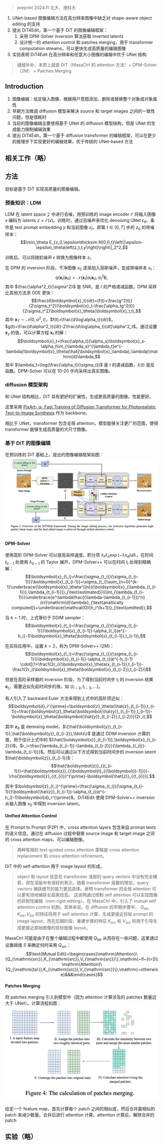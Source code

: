 > preprint 2024.11 北大、港科大

1. UNet-based 图像编辑方法在高分辨率图像中缺乏对 shape-aware object editing 的支持
2. 提出 DiT4Edit，第一个基于 DiT 的图像编辑框架：
    1. 采用 DPM-Solver inversion 算法获取 inverted latents
    2. 设计统一的 attention control 和 patches merging，用于 transformer computation streams，可以更快生成高质量的编辑图像
3. 实验表明 DiT4Edit 在高分辨率和任意大小图像的编辑中优于 UNet 结构

> 缝缝补补，本质上就是 DiT（MasaCtrl 的 attention 方法）+ DPM-Solver（2M） + Patches Merging

## Introduction

1. 图像编辑：给定输入图像，根据用户意图添加、删除或替换整个对象或对象属性
2. 早期方法微调 diffusion 模型来解决 source 和 target images 之间的一致性问题，但是很耗时
3. 当前的图像编辑主要使用基于 UNet 的 diffusion 模型结构，但是 UNet 的生成能力限制编辑效果
4. 提出 DiT4Edit，第一个基于 diffusion transformer 的编辑框架，可以在更少的推理步下实现更好的编辑效果，优于传统的 UNet-based 方法

## 相关工作（略）

## 方法

目标是基于 DiT 实现高质量的图像编辑。

### 预备知识：LDM

LDM 在 latent space $\mathcal{Z}$ 中进行去噪，用预训练的 image encoder $\mathcal{E}$ 将输入图像 ${x}$ 编码为 latents ${z}=\mathcal{E}({x})$。训练时，通过去噪声来优化 denoising UNet $\epsilon_{\theta}$，条件是 text prompt embedding ${y}$ 和当前图像 ${z_t}$，即第 $t\in[0,T]$ 步的 ${z_0}$ 的带噪样本：
$$\min_\theta E_{z_0,\epsilon\thicksim N(0,I),t}\left\|\epsilon-\epsilon_\theta\left(z_t,t,y\right)\right\|_2^2,$$

训练后，可以将随机噪声 $\epsilon$ 转换为图像样本 ${z}$。

在 DPM 的 inversion 阶段，干净图像 ${x_0}$ 逐渐加入高斯噪声，变成带噪样本 ${x_t}$：
$$q(\boldsymbol{x}_t|\boldsymbol{x}_0)=\mathcal{N}(\boldsymbol{x}_t|\alpha_t\boldsymbol{x}_0,\sigma_t^2\boldsymbol{I}),$$
其中 $\frac{\alpha^2_t}{\sigma^2}$ 是 SNR，是 $t$ 的严格递减函数。DPM 采样比其他方法求 ODE 更快：
$$\frac{d\boldsymbol{x}_t}{dt}=(f(t)+\frac{g^2(t)}{2\sigma_t^2})\boldsymbol{x}_t-\frac{\alpha_tg^2(t)}{2\sigma_t^2}\boldsymbol{x}_\theta(\boldsymbol{x}_t,t),$$
其中 $\boldsymbol{x}_T\sim\mathcal{N}(0,\alpha^2,I)$，$f(t)=\frac{d\log\alpha_t}{dt}$，$g(t)=\frac{d\alpha^2_t}{dt}-2\frac{d\log\alpha_t}{dt}\alpha^2_t$。通过设置 $\boldsymbol{x}_s$ 的值，可以计算方程 $\boldsymbol{x}_t$ 的解：
$$\boldsymbol{x}_t=\frac{\alpha_t}{\alpha_s}\boldsymbol{x}_s-\alpha_t\int_{\lambda_s}^{\lambda_t}e^{-\lambda}\boldsymbol{x}_\theta(\hat{\boldsymbol{x}_\lambda},\lambda)\mathrm{d}\lambda,$$
其中 $\lambda_t=\log(\frac{\alpha_t}{\sigma_t})$ 是 $t$ 的递减函数，$\lambda(t)$ 是反函数。DPM-Solver 可以在 10-20 步内采样出真实图像。

### diffusion 模型架构

和 UNet 结构相比，DiT 具有更好的扩展性，生成更高质量的图像，性能更好。

这里采用 [PixArt- α- Fast Training of Diffusion Transformer for Photorealistic Text-to-Image Synthesis](PixArt-%20α-%20Fast%20Training%20of%20Diffusion%20Transformer%20for%20Photorealistic%20Text-to-Image%20Synthesis.md) 作为 backbone。

相比于 UNet，transformer 包含全局 attention，模型能够关注更广的范围，使得 transformer 能够生成高质量的大尺寸图像。

### 基于 DiT 的图像编辑

在预训练的 DiT 基础上，提出的图像编辑框架如图：
![](image/Pasted%20image%2020241226162649.png)

#### DPM-Solver

使用高阶 DPM-Solver 可以提高采样速度。积分项 $\lambda_t\lambda_s\exp(-\lambda x_\theta)d\lambda$，在时间 $t_{ti-1}$ 处使用 $\lambda_{ti-1}$ 的 Taylor 展开，DPM-Solver++ 可以在时间 $t_i$ 处得到精确解：
$$\boldsymbol{x}_{t_i}=\frac{\sigma_{t_i}}{\sigma_{t_{i-1}}}\boldsymbol{x}_{t_{i-1}}+\sigma_{t_i}\sum_{n=0}^{k-1}\underbrace{\boldsymbol{x}_\theta^{(n)}(\boldsymbol{x}_{\lambda_{t_{i-1}}},\lambda_{t_{i-1}})}_{\text{estimated}}\\\int_{\lambda_{t_{i-1}}}\underbrace{e^\lambda\frac{(\lambda-\lambda_{t_{i-1}})^n}{n!}\mathrm{d}\lambda}_{\text{analtically computed}}+\underbrace{\mathcal{O}(h_i^{k+1})}_{\text{omitted}},$$

当 $k=1$ 时，上式等价于 DDIM sampler：
$$\boldsymbol{x}_{t_i}=\frac{\sigma_{t_i}}{\sigma_{t_{i-1}}}\boldsymbol{x}_{t_{i-1}}-\alpha_{t_i}(e^{-h_i}-1)\boldsymbol{x}_\theta(\boldsymbol{x}_{t_{i-1}},t_{i-1}),$$

在实际应用中，设置 $k=2$，称为 DPM-Solver++ (2M)：
$$\boldsymbol{x}_{t_i}=\frac{\sigma_{t_i}}{\sigma_{t_{i-1}}}\boldsymbol{x}_{t_{i-1}}-\alpha_{t_i}(e^{-h_i}-1) \cdot[(1+\frac1{2r_i})\boldsymbol{x}_\theta(x_{t_{i-1}},t_{i-1})-\frac1{2r_i}\boldsymbol{x}_\theta(\boldsymbol{x}_{t_{i-2}},t_{i-2})]$$

但是在高阶采样器的 inversion 阶段，为了得到当前时间步 $t_i$ 的 inversion 结果 $\boldsymbol{x}_{t_i}$，需要近似先前时间步的值，如 $\{t_{i-2},t_{i-3},\ldots\}$。

有人引入了 backward Euler 方法来得到上式中的高阶项近似：
$$\boldsymbol{d}_i^{\prime}=\boldsymbol{z}_\theta(\hat{z}_{t_{i-1}},t_{i-1})+\frac{\boldsymbol{z}_\theta(\boldsymbol{\hat{y}}_{t_{i-1}},t_{i-1})-\boldsymbol{z}_\theta(\boldsymbol{\hat{y}}_{t_{i-2}},t_{i-2})}{2r_i},$$

其中 $\boldsymbol{z}_\theta$ 是 denosing model，$\{\hat{\boldsymbol{y}}_{t_{i-1}},\hat{\boldsymbol{y}}_{t_{i-2}},\ldots\}$ 是通过 DDIM inversion 计算的值，用于估计上式中的 $(\hat{\boldsymbol{x}}_{t_{i-1}},\boldsymbol{x}_{t_{i-2}})$，$r_i=\frac{\lambda_{t_{i-1}}-\lambda_{t_{i-2}}}{\lambda_{t_{i}}-\lambda_{t_{i-1}}}$。然后可以通过以下方式得到当前时间步的 inversion latent $\hat{\boldsymbol{z}}_{t_{i-1}}$：
$$\hat{\boldsymbol{z}}_{{t_{i-1}}}=\hat{\boldsymbol{z}}_{{\boldsymbol{t}_{{\boldsymbol{i}-1}}}}-\rho(\boldsymbol{z}_{{t_{i}}}^{\prime}-\boldsymbol{\hat{z}}_{{t_{i}}}),$$

其中 $\boldsymbol{z}_{t_i}^{\prime}=\frac{\sigma_{t_i}}{\sigma_{t_{i-1}}}\boldsymbol{\hat{z}}_{t_{i-1}}-\alpha_{t_i}(e^{-h_i}-1)\boldsymbol{d}_i^{\prime}$。DiT4Edit 使用 DPM-Solver++ inversion 从输入图像 ${x_0}$ 中得到 inversion latent。

#### Unified Attention Control

在 Prompt to Prompt (P2P) 中，cross attention layers 包含来自 prompt texts 的语义信息。通过在 diffusion 过程中替换 source image 和 target image 之间的 cross attention maps，可以编辑图像。
> 两种常用的 text-guided cross attention 策略是 cross attention replacement 和 cross-attention refinement。

DiT 中的 self-attention 用于 image layout 的形成。
> object 和 layout 信息在 transformer 浅层的 query vectors 中没有完全捕获，但在深层中有很好的表示。随着 transformer 层数的增加，query vectors 捕获细节的能力更加具体。表明 transformer 的全局 attention 可以更有效地捕获长距离信息。
这说明通过控制 self attention 可以实现图像的非刚性编辑（non-rigid editing）。在 MasaCtrl 中，引入了 mutual self attention control 机制。具体来说，在 diffusion 的早期步骤中， $Q_{tar},K_{tar},V_{tar}$ 的特征将用于 self attention 计算，生成更接近目标 prompt 的 image layout，而在后期阶段，重建步骤的特征 $K_{src}$ 和 $V_{src}$ 将用于引导生成更接近原始图像的目标图像 layout。

MasaCtrl 可能是由于在整个编辑过程中都使用 $Q_{tar}$ 从而存在一些问题，这里通过设置阈值 $S$ 来确定何时采用 $Q_{src}$：
$$\text{Mutual Edit}=\begin{cases}\mathrm{Attention}\{Q_{\mathrm{src}},K_{\mathrm{src}},V_{\mathrm{src}}\},\mathrm{~if~}t>S\\\mathrm{Attention}\{Q_{\mathrm{tar}},K_{\mathrm{src}},V_{\mathrm{src}}\},\mathrm{~otherwise}&&&\end{cases}$$

#### Patches Merging

将 patches merging 引入到模型中（因为 attention 计算涉及的 patches 数量远大于 UNet）。计算流程如图：
![](image/Pasted%20image%2020241226164435.png)

给定一个 feature map，首先计算每个 patch 之间的相似度，然后合并最相似的 patch 来减少数量。合并后进行 attention 计算。attention 计算后，解除合并的 patch 


## 实验（略）

